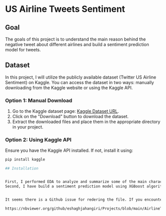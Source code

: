# US Airline Tweets Sentiment

## Goal
The goals of this project is to understand the main reason behind the negative tweet about different airlines and build a sentiment prediction model for tweets.

## Dataset
In this project, I will utilize the publicly available dataset (Twitter US Airline Sentiment) on Kaggle. You can access the dataset in two ways: manually downloading from the Kaggle website or using the Kaggle API.

### Option 1: Manual Download
1. Go to the Kaggle dataset page: [Kaggle Dataset URL]([https://www.kaggle.com/your-dataset-url](https://www.kaggle.com/datasets/crowdflower/twitter-airline-sentiment/data)).
2. Click on the "Download" button to download the dataset.
3. Extract the downloaded files and place them in the appropriate directory in your project.

### Option 2: Using Kaggle API
Ensure you have the Kaggle API installed. If not, install it using:
   ```bash
   pip install kaggle

## Installation


First, I performed EDA to analyze and summarize some of the main characteristics of the dataset and get some insights about it. 
Second, I have build a sentiment prediction model using XGBoost algorithm and DistilBERT llm.


It seems there is a Github issue for redering the file. If you encounter any issues, please use the following nbviewer link to view the notebook:

https://nbviewer.org/github/eshaghjahangiri/Projects/blob/main/AirlineTweets%28Prediction%29/sentimentprediction-airlinetweets.ipynb


